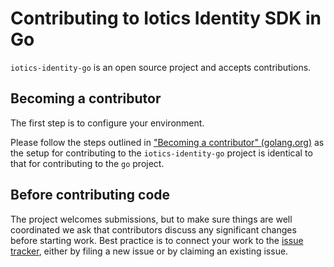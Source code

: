# Contributing to Iotics Identity SDK in Go

`iotics-identity-go` is an open source project and accepts contributions.

## Becoming a contributor

The first step is to configure your environment.

Please follow the steps outlined in ["Becoming a contributor" (golang.org)](https://golang.org/doc/contribute.html#contributor) as the setup for contributing to the `iotics-identity-go` project is identical to that for contributing to the `go` project.

## Before contributing code

The project welcomes submissions, but to make sure things are well coordinated we ask that contributors discuss any significant changes before starting work. Best practice is to connect your work to the [issue tracker](https://github.com/Iotic-Labs/iotics-identity-go/issues), either by filing a new issue or by claiming an existing issue.
